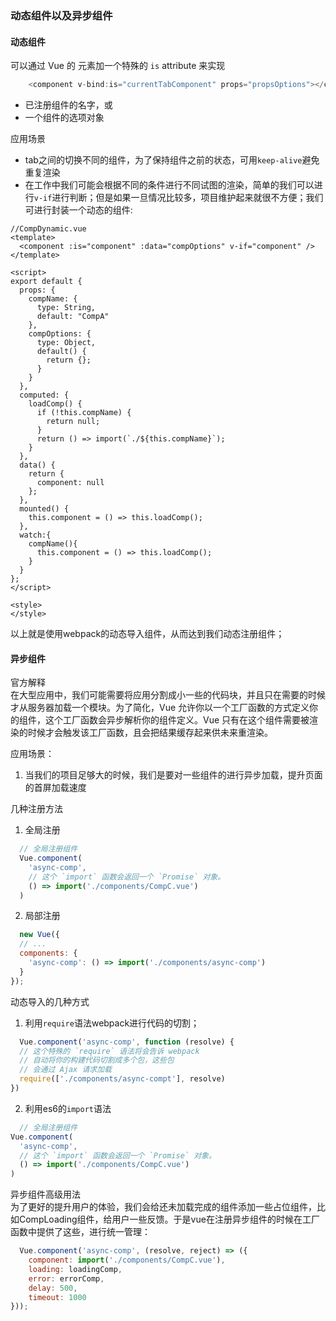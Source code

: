 ### 动态组件以及异步组件

#### 动态组件
可以通过 Vue 的 <component> 元素加一个特殊的 `is` attribute 来实现

```js
    <component v-bind:is="currentTabComponent" props="propsOptions"></component>
```
- 已注册组件的名字，或
- 一个组件的选项对象

应用场景
- tab之间的切换不同的组件，为了保持组件之前的状态，可用`keep-alive`避免重复渲染
- 在工作中我们可能会根据不同的条件进行不同试图的渲染，简单的我们可以进行`v-if`进行判断；但是如果一旦情况比较多，项目维护起来就很不方便；我们可进行封装一个动态的组件:

```vue
//CompDynamic.vue
<template>
  <component :is="component" :data="compOptions" v-if="component" />
</template>

<script>
export default {
  props: {
    compName: {
      type: String,
      default: "CompA"
    },
    compOptions: {
      type: Object,
      default() {
        return {};
      }
    }
  },
  computed: {
    loadComp() {
      if (!this.compName) {
        return null;
      }
      return () => import(`./${this.compName}`);
    }
  },
  data() {
    return {
      component: null
    };
  },
  mounted() {
    this.component = () => this.loadComp();
  },
  watch:{
    compName(){
      this.component = () => this.loadComp();
    }
  }
};
</script>

<style>
</style>
```
以上就是使用webpack的动态导入组件，从而达到我们动态注册组件；
#### 异步组件
官方解释
</br>在大型应用中，我们可能需要将应用分割成小一些的代码块，并且只在需要的时候才从服务器加载一个模块。为了简化，Vue 允许你以一个工厂函数的方式定义你的组件，这个工厂函数会异步解析你的组件定义。Vue 只有在这个组件需要被渲染的时候才会触发该工厂函数，且会把结果缓存起来供未来重渲染。

应用场景：
1. 当我们的项目足够大的时候，我们是要对一些组件的进行异步加载，提升页面的首屏加载速度

几种注册方法

1. 全局注册
```js
  // 全局注册组件
  Vue.component(
    'async-comp',
    // 这个 `import` 函数会返回一个 `Promise` 对象。
    () => import('./components/CompC.vue')
  )
```
2. 局部注册

```js
  new Vue({
  // ...
  components: {
    'async-comp': () => import('./components/async-comp')
  }
});

```
动态导入的几种方式

1. 利用`require`语法webpack进行代码的切割；

```js
  Vue.component('async-comp', function (resolve) {
  // 这个特殊的 `require` 语法将会告诉 webpack
  // 自动将你的构建代码切割成多个包，这些包
  // 会通过 Ajax 请求加载
  require(['./components/async-compt'], resolve)
})
```
2. 利用es6的`import`语法

```js
  // 全局注册组件
Vue.component(
  'async-comp',
  // 这个 `import` 函数会返回一个 `Promise` 对象。
  () => import('./components/CompC.vue')
)
```

异步组件高级用法
</br>为了更好的提升用户的体验，我们会给还未加载完成的组件添加一些占位组件，比如CompLoading组件，给用户一些反馈。于是vue在注册异步组件的时候在工厂函数中提供了这些，进行统一管理：

```js
  Vue.component('async-comp', (resolve, reject) => ({
    component: import('./components/CompC.vue'),
    loading: loadingComp,
    error: errorComp,
    delay: 500,
    timeout: 1000
}));
```
